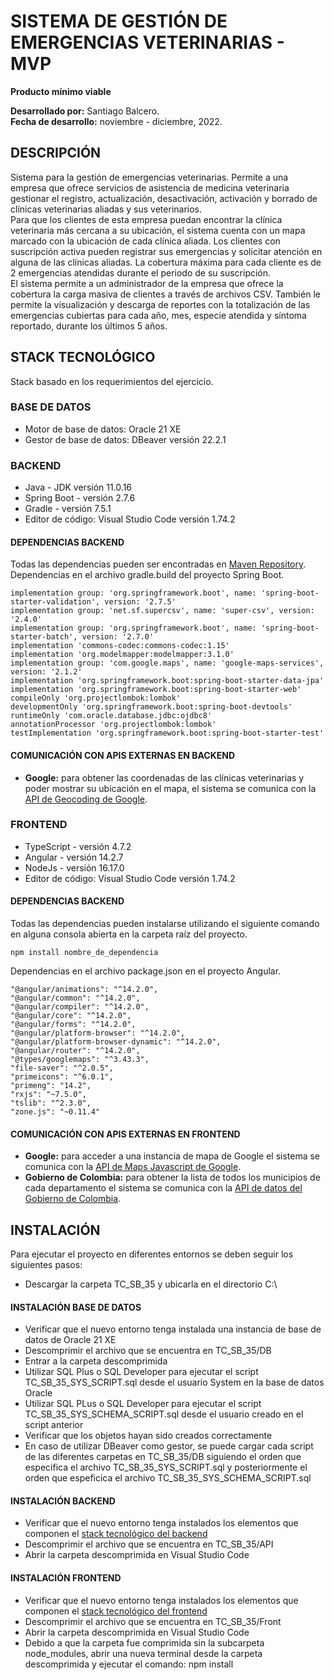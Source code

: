 
# **SISTEMA DE GESTIÓN DE EMERGENCIAS VETERINARIAS - MVP**
**Producto mínimo viable**

**Desarrollado por:** Santiago Balcero.  
**Fecha de desarrollo:** noviembre - diciembre, 2022.  

## **DESCRIPCIÓN**

Sistema para la gestión de emergencias veterinarias. Permite a una empresa que ofrece servicios de asistencia de medicina veterinaria gestionar el registro, actualización, desactivación, activación y borrado de clínicas veterinarias aliadas y sus veterinarios.  
Para que los clientes de esta empresa puedan encontrar la clínica veterinaria más cercana a su ubicación, el sistema cuenta con un mapa marcado con la ubicación de cada clínica aliada. Los clientes con suscripción activa pueden registrar sus emergencias y solicitar atención en alguna de las clínicas aliadas. La cobertura máxima para cada cliente es de 2 emergencias atendidas durante el periodo de su suscripción.  
El sistema permite a un administrador de la empresa que ofrece la cobertura la carga masiva de clientes a través de archivos CSV. También le permite la visualización y descarga de reportes con la totalización de las emergencias cubiertas para cada año, mes, especie atendida y síntoma reportado, durante los últimos 5 años.

## **STACK TECNOLÓGICO**  
Stack basado en los requerimientos del ejercicio.


### **BASE DE DATOS**

- Motor de base de datos: Oracle 21 XE
- Gestor de base de datos: DBeaver versión 22.2.1

### **BACKEND**

- Java - JDK versión 11.0.16
- Spring Boot - versión 2.7.6
- Gradle - versión 7.5.1
- Editor de código: Visual Studio Code versión 1.74.2

#### **DEPENDENCIAS BACKEND**

Todas las dependencias pueden ser encontradas en [Maven Repository](https://mvnrepository.com/).  
Dependencias en el archivo gradle.build del proyecto Spring Boot.

    implementation group: 'org.springframework.boot', name: 'spring-boot-starter-validation', version: '2.7.5'
    implementation group: 'net.sf.supercsv', name: 'super-csv', version: '2.4.0'
    implementation group: 'org.springframework.boot', name: 'spring-boot-starter-batch', version: '2.7.0'
    implementation 'commons-codec:commons-codec:1.15'
    implementation 'org.modelmapper:modelmapper:3.1.0'
    implementation group: 'com.google.maps', name: 'google-maps-services', version: '2.1.2'
    implementation 'org.springframework.boot:spring-boot-starter-data-jpa'
    implementation 'org.springframework.boot:spring-boot-starter-web'
    compileOnly 'org.projectlombok:lombok'
    developmentOnly 'org.springframework.boot:spring-boot-devtools'
    runtimeOnly 'com.oracle.database.jdbc:ojdbc8'
    annotationProcessor 'org.projectlombok:lombok'
    testImplementation 'org.springframework.boot:spring-boot-starter-test'

#### **COMUNICACIÓN CON APIS EXTERNAS EN BACKEND**

- **Google:** para obtener las coordenadas de las clínicas veterinarias y poder mostrar su ubicación en el mapa, el sistema se comunica con la [API de Geocoding de Google](https://developers.google.com/maps/documentation/geocoding).

### **FRONTEND**

- TypeScript - versión 4.7.2
- Angular - versión 14.2.7
- NodeJs - versión 16.17.0
- Editor de código: Visual Studio Code versión 1.74.2

#### **DEPENDENCIAS BACKEND**

Todas las dependencias pueden instalarse utilizando el siguiente comando en alguna consola abierta en la carpeta raíz del proyecto.  

    npm install nombre_de_dependencia

Dependencias en el archivo package.json en el proyecto Angular.  

    "@angular/animations": "^14.2.0",
    "@angular/common": "^14.2.0",
    "@angular/compiler": "^14.2.0",
    "@angular/core": "^14.2.0",
    "@angular/forms": "^14.2.0",
    "@angular/platform-browser": "^14.2.0",
    "@angular/platform-browser-dynamic": "^14.2.0",
    "@angular/router": "^14.2.0",
    "@types/googlemaps": "^3.43.3",
    "file-saver": "^2.0.5",
    "primeicons": "^6.0.1",
    "primeng": "14.2",
    "rxjs": "~7.5.0",
    "tslib": "^2.3.0",
    "zone.js": "~0.11.4"

#### **COMUNICACIÓN CON APIS EXTERNAS EN FRONTEND**

- **Google:** para acceder a una instancia de mapa de Google el sistema se comunica con la [API de Maps Javascript de Google](https://developers.google.com/maps/documentation/javascript).
- **Gobierno de Colombia:** para obtener la lista de todos los municipios de cada departamento el sistema se comunica con la [API de datos del Gobierno de Colombia](https://www.datos.gov.co/).

## **INSTALACIÓN**

Para ejecutar el proyecto en diferentes entornos se deben seguir los siguientes pasos:

- Descargar la carpeta TC_SB_35 y ubicarla en el directorio C:\

#### **INSTALACIÓN BASE DE DATOS**

- Verificar que el nuevo entorno tenga instalada una instancia de base de datos de Oracle 21 XE
- Descomprimir el archivo que se encuentra en TC_SB_35/DB
- Entrar a la carpeta descomprimida
- Utilizar SQL Plus o SQL Developer para ejecutar el script TC_SB_35_SYS_SCRIPT.sql desde el usuario System en la base de datos Oracle
- Utilizar SQL PLus o SQL Developer para ejecutar el script TC_SB_35_SYS_SCHEMA_SCRIPT.sql desde el usuario creado en el script anterior
- Verificar que los objetos hayan sido creados correctamente
- En caso de utilizar DBeaver como gestor, se puede cargar cada script de las diferentes carpetas en TC_SB_35/DB siguiendo el orden que especifica el archivo TC_SB_35_SYS_SCRIPT.sql y posteriormente el orden que espeficica el archivo TC_SB_35_SYS_SCHEMA_SCRIPT.sql

#### **INSTALACIÓN BACKEND**

- Verificar que el nuevo entorno tenga instalados los elementos que componen el [stack tecnológico del backend](#backend)
- Descomprimir el archivo que se encuentra en TC_SB_35/API
- Abrir la carpeta descomprimida en Visual Studio Code

#### **INSTALACIÓN FRONTEND**

- Verificar que el nuevo entorno tenga instalados los elementos que componen el [stack tecnológico del frontend](#frontend)
- Descomprimir el archivo que se encuentra en TC_SB_35/Front
- Abrir la carpeta descomprimida en Visual Studio Code
- Debido a que la carpeta fue comprimida sin la subcarpeta node_modules, abrir una nueva terminal desde la carpeta descomprimida y ejecutar el comando: npm install